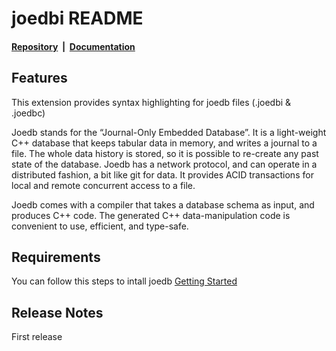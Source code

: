 # joedbi README

#### [Repository](https://github.com/Remi-Coulom/joedb)&nbsp;&nbsp;|&nbsp;&nbsp;[Documentation](https://www.joedb.org/intro.html)&nbsp;&nbsp;

## Features

This extension provides syntax highlighting for joedb files (.joedbi & .joedbc)

Joedb stands for the “Journal-Only Embedded Database”. It is a light-weight C++ database that keeps tabular data in memory, and writes a journal to a file. The whole data history is stored, so it is possible to re-create any past state of the database. Joedb has a network protocol, and can operate in a distributed fashion, a bit like git for data. It provides ACID transactions for local and remote concurrent access to a file.

Joedb comes with a compiler that takes a database schema as input, and produces C++ code. The generated C++ data-manipulation code is convenient to use, efficient, and type-safe.

## Requirements

You can follow this steps to intall joedb
[Getting Started](https://www.joedb.org/getting_started.html#getting-started)

## Release Notes

First release
